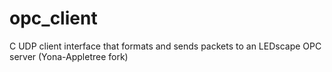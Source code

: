 # opc_client
C UDP client interface that formats and sends packets to an LEDscape OPC server (Yona-Appletree fork)
